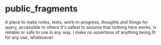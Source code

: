 # public_fragments
A place to make notes, tests, work-in-progress, thoughts and things for query, accessible to others
It's safest to assume that nothing here works, is reliable or safe to use in any way. I make no assertions of anything being fit for any use, whatsoever.
